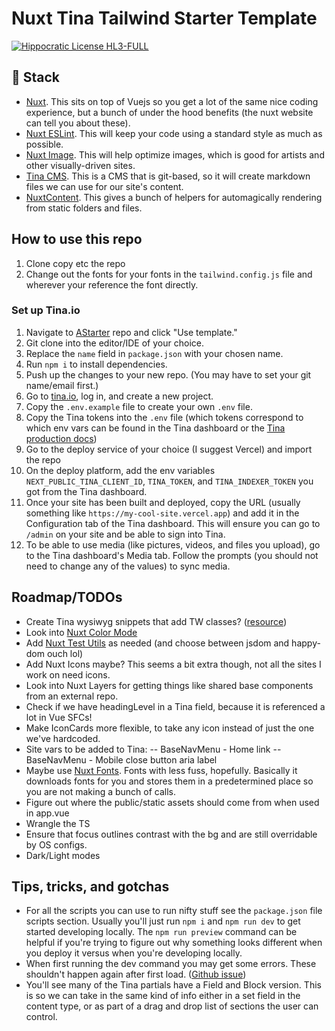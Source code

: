 # Nuxt Tina Tailwind Starter Template

[![Hippocratic License HL3-FULL](https://img.shields.io/static/v1?label=Hippocratic%20License&message=HL3-FULL&labelColor=5e2751&color=bc8c3d)](https://firstdonoharm.dev/version/3/0/full.html)

## 🥞 Stack

- [Nuxt](https://nuxt.com/docs/getting-started/introduction). This sits on top of Vuejs so you get a lot of the same nice coding experience, but a bunch of under the hood benefits (the nuxt website can tell you about these).
- [Nuxt ESLint](https://eslint.nuxt.com/packages/module). This will keep your code using a standard style as much as possible.
- [Nuxt Image](https://image.nuxt.com/). This will help optimize images, which is good for artists and other visually-driven sites.
- [Tina CMS](https://tina.io/). This is a CMS that is git-based, so it will create markdown files we can use for our site's content.
- [NuxtContent](https://content.nuxt.com/). This gives a bunch of helpers for automagically rendering from static folders and files.

## How to use this repo

1. Clone copy etc the repo
1. Change out the fonts for your fonts in the `tailwind.config.js` file and wherever  your reference the font directly.

### Set up Tina.io

1. Navigate to [AStarter](https://github.com/novellac/astarter) repo and click "Use template."
1. Git clone into the editor/IDE of your choice.
1. Replace the `name` field in `package.json` with your chosen name.
1. Run `npm i` to install dependencies.
1. Push up the changes to your new repo. (You may have to set your git name/email first.)
1. Go to [tina.io](https://tina.io), log in, and create a new project.
1. Copy the `.env.example` file to create your own `.env` file.
1. Copy the Tina tokens into the `.env` file (which tokens correspond to which env vars can be found in the Tina dashboard or the [Tina production docs](https://tina.io/docs/tina-cloud/overview))
1. Go to the deploy service of your choice (I suggest Vercel) and import the repo
1. On the deploy platform, add the env variables `NEXT_PUBLIC_TINA_CLIENT_ID`, `TINA_TOKEN`, and `TINA_INDEXER_TOKEN` you got from the Tina dashboard.
1. Once your site has been built and deployed, copy the URL (usually something like `https://my-cool-site.vercel.app`) and add it in the Configuration tab of the Tina dashboard. This will ensure you can go to `/admin` on your site and be able to sign into Tina.
1. To be able to use media (like pictures, videos, and files you upload), go to the Tina dashboard's Media tab. Follow the prompts (you should not need to change any of the values) to sync media.

## Roadmap/TODOs

- Create Tina wysiwyg snippets that add TW classes? ([resource](https://tailwindcss.nuxtjs.org/examples/content))
- Look into [Nuxt Color Mode](https://color-mode.nuxtjs.org/)
- Add [Nuxt Test Utils](https://nuxt.com/modules/test-utils) as needed (and choose between jsdom and happy-dom ouch lol)
- Add Nuxt Icons maybe? This seems a bit extra though, not all the sites I work on need icons.
- Look into Nuxt Layers for getting things like shared base components from an external repo.
- Check if we have headingLevel in a Tina field, because it is referenced a lot in Vue SFCs!
- Make IconCards more flexible, to take any icon instead of just the one we've hardcoded.
- Site vars to be added to Tina:
-- BaseNavMenu - Home link
-- BaseNavMenu - Mobile close button aria label
- Maybe use [Nuxt Fonts](https://fonts.nuxt.com/). Fonts with less fuss, hopefully. Basically it downloads fonts for you and stores them in a predetermined place so you are not making a bunch of calls.
- Figure out where the public/static assets should come from when used in app.vue
- Wrangle the TS
- Ensure that focus outlines contrast with the bg and are still overridable by OS configs.
- Dark/Light modes

## Tips, tricks, and gotchas

- For all the scripts you can use to run nifty stuff see the `package.json` file scripts section. Usually you'll just run `npm i` and `npm run dev` to get started developing locally. The `npm run preview` command can be helpful if you're trying to figure out why something looks different when you deploy it versus when you're developing locally.
- When first running the dev command you may get some errors. These shouldn't happen again after first load. ([Github issue](https://github.com/nuxt/nuxt/issues/30461))
- You'll see many of the Tina partials have a Field and Block version. This is so we can take in the same kind of info either in a set field in the content type, or as part of a drag and drop list of sections the user can control.
